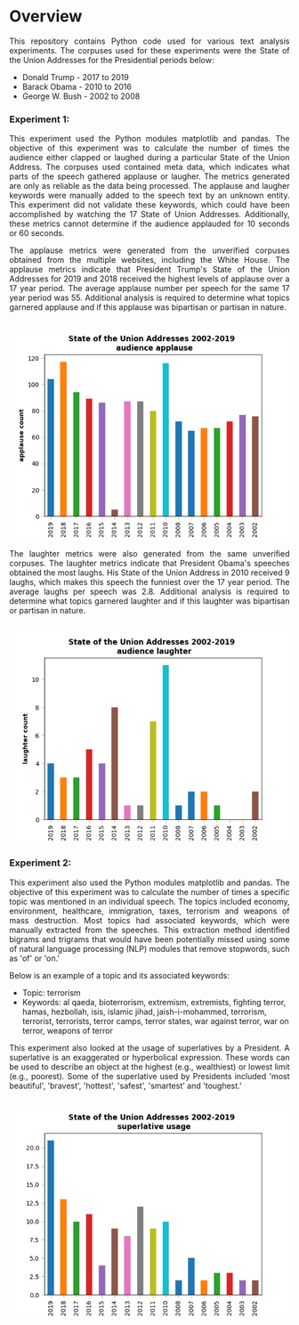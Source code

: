 # Overview

<p align="justify">
This repository contains Python code used for various text analysis experiments. The corpuses used for these experiments were the State of the Union Addresses for the Presidential periods below: 
  
- Donald Trump - 2017 to 2019
- Barack Obama - 2010 to 2016
- George W. Bush - 2002 to 2008
</p>

### Experiment 1:

<p align="justify">
This experiment used the Python modules matplotlib and pandas.  The objective of this experiment was to calculate the number of times the audience either clapped or laughed during a particular State of the Union Address. The corpuses used contained meta data, which indicates what parts of the speech gathered applause or laugher.  The metrics generated are only as reliable as the data being processed. The applause and laugher keywords were manually added to the speech text by an unknown entity.  This experiment did not validate these keywords, which could have been accomplished by watching the 17 State of Union Addresses.  Additionally, these metrics cannot determine if the audience applauded for 10 seconds or 60 seconds. 
</p>

<p align="justify">
The applause metrics were generated from the unverified corpuses obtained from the multiple websites, including the White House. The applause metrics indicate that President Trump's State of the Union Addresses for 2019 and 2018 received the highest levels of applause over a 17 year period. The average applause number per speech for the same 17 year period was 55.  Additional analysis is required to determine what topics garnered applause and if this applause was bipartisan or partisan in nature. 
</p>
<p align="center"><br>
<img src="https://github.com/johnbumgarner/sotu_nlp_experiments/blob/master/sotu_charts/sotu_applause_metrics.png">
</p>

<p align="justify">
The laughter metrics were also generated from the same unverified corpuses. The laughter metrics indicate that President Obama's speeches obtained the most laughs. His State of the Union Address in 2010 received 9 laughs, which makes this speech the funniest over the 17 year period. The average laughs per speech was 2.8. Additional analysis is required to determine what topics garnered laughter and if this laughter was bipartisan or partisan in nature. 
</p>

<p align="center"><br>
<img src="https://github.com/johnbumgarner/sotu_nlp_experiments/blob/master/sotu_charts/sotu_laughter_metrics.png">
</p>

### Experiment 2:

<p align="justify">
This experiment also used the Python modules matplotlib and pandas. The objective of this experiment was to calculate the number of times a specific topic was mentioned in an individual speech.  The topics included economy, environment, healthcare, immigration, taxes, terrorism and weapons of mass destruction. Most topics had associated keywords, which were manually extracted from the speeches. This extraction method identified bigrams and trigrams that would have been potentially missed using some of natural language processing (NLP) modules that remove stopwords, such as 'of' or 'on.' 
  
Below is an example of a topic and its associated keywords:

- Topic: terrorism
- Keywords: al qaeda, bioterrorism, extremism, extremists, fighting terror, hamas, hezbollah, isis, islamic jihad, jaish-i-mohammed, terrorism, terrorist, terrorists, terror camps, terror states, war against terror, war on terror, weapons of terror
</p>

<p align="justify">
This experiment also looked at the usage of superlatives by a President. A superlative is an exaggerated or hyperbolical expression.  These words can be used to describe an object at the highest (e.g., wealthiest) or lowest limit (e.g., poorest).  Some of the superlative used by Presidents included 'most beautiful', 'bravest', 'hottest', 'safest', 'smartest' and 'toughest.'  
</p>

<p align="center"><br>
<img src="https://github.com/johnbumgarner/sotu_nlp_experiments/blob/master/sotu_charts/sotu_superlative_metrics.png">
</p>


